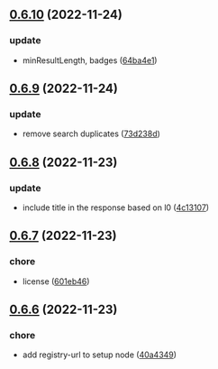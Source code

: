 ## [0.6.10](https://github.com/giladbeer/node-spider/compare/v0.6.9...v0.6.10) (2022-11-24)


### update

* minResultLength, badges ([64ba4e1](https://github.com/giladbeer/node-spider/commit/64ba4e1e42c6325787e67d8de0608e3cee49772c))



## [0.6.9](https://github.com/giladbeer/node-spider/compare/v0.6.8...v0.6.9) (2022-11-24)


### update

* remove search duplicates ([73d238d](https://github.com/giladbeer/node-spider/commit/73d238d375688b037890804c285aac666e2441b5))



## [0.6.8](https://github.com/giladbeer/node-spider/compare/v0.6.7...v0.6.8) (2022-11-23)


### update

* include title in the response based on l0 ([4c13107](https://github.com/giladbeer/node-spider/commit/4c13107c020cc6be4613d972f108ea751317cf28))



## [0.6.7](https://github.com/giladbeer/node-spider/compare/v0.6.6...v0.6.7) (2022-11-23)


### chore

* license ([601eb46](https://github.com/giladbeer/node-spider/commit/601eb46d4cd85f91731e2f014cae898f30c94f7b))



## [0.6.6](https://github.com/giladbeer/node-spider/compare/v0.6.5...v0.6.6) (2022-11-23)


### chore

* add registry-url to setup node ([40a4349](https://github.com/giladbeer/node-spider/commit/40a43490875b7bad317c07606951e394df3d3693))



